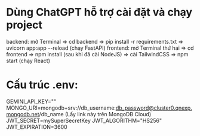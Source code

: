 # Dùng ChatGPT hỗ trợ cài đặt và chạy project
backend: mở Terminal => cd backend => pip install -r requirements.txt => uvicorn app:app --reload (chạy FastAPI)
frontend: mở Terminal thứ hai => cd frontend => npm install (sau khi đã cài NodeJS) => cài TailwindCSS => npm start (chạy React)

# Cấu trúc .env:
GEMINI_API_KEY=""
MONGO_URI=mongodb+srv://db_username:db_password@cluster0.qnexp.mongodb.net/db_name (Lấy link này trên MongoDB Cloud)
JWT_SECRET=mySuperSecretKey
JWT_ALGORITHM="HS256"
JWT_EXPIRATION=3600